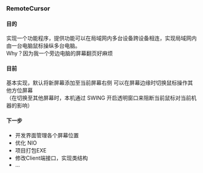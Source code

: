 ### RemoteCursor

#### 目的
实现一个功能程序，提供功能可以在局域网内多台设备跨设备相连，实现局域网内由一台电脑鼠标操纵多台电脑。  
Why？因为我一个旁边电脑的屏幕翻页好麻烦

#### 目前
基本实现，默认将新屏幕添加至当前屏幕右侧
可以在屏幕边缘时切换鼠标操作其他方位屏幕  
（在切换至其他屏幕时，本机通过 SWING 开启透明窗口来阻断当前鼠标对当前机器的影响）

#### 下一步
- 开发界面管理各个屏幕位置 
- 优化 NIO
- 项目打包EXE
- 修改Client端接口，实现类结构
- ...
